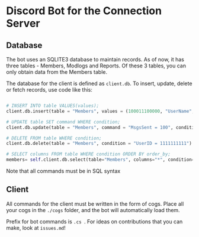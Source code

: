 # Discord Bot for the Connection Server

## Database
The bot uses an SQLITE3 database to maintain records. As of now, it has three tables - Members, Modlogs and Reports. Of these 3 tables, you can only obtain data from the Members table. 

The database for the client is defined as `client.db`. To insert, update, delete or fetch records, use code like this:
```py

# INSERT INTO table VALUES(values);
client.db.insert(table = "Members", values = (100011100000, "UserName", 0, 0))

# UPDATE table SET command WHERE condition;
client.db.update(table = "Members", command = "MsgsSent = 100", condition = "UserID = 11111111111")

# DELETE FROM table WHERE condition;
client.db.delete(table = "Members", condition = "UserID = 1111111111")

# SELECT columns FROM table WHERE condition ORDER BY order_by;
members= self.client.db.select(table="Members", columns="*", condition=f"UserID = 11100011", order_by="MsgsSent")
```
Note that all commands must be in SQL syntax

## Client

All commands for the client must be written in the form of cogs. Place all your cogs in the `./cogs` folder, and the bot will automatically load them.

Prefix for bot commands is `.cs `. For ideas on contributions that you can make, look at `issues.md`!